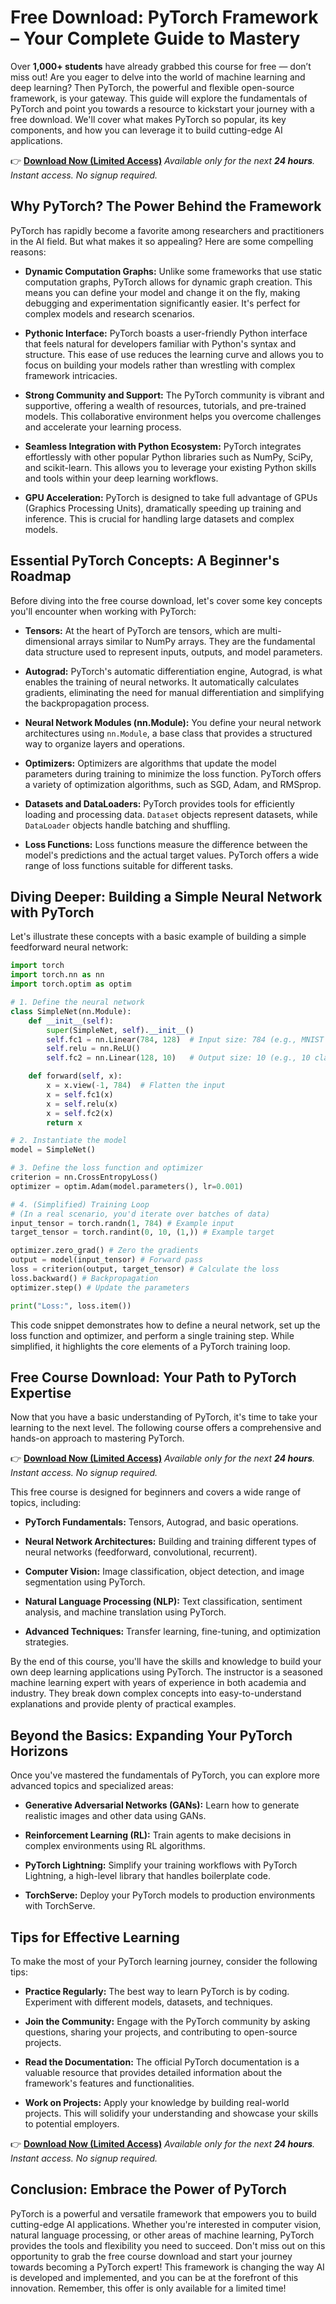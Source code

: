 # Free Download: PyTorch Framework – Your Complete Guide to Mastery

Over **1,000+ students** have already grabbed this course for free — don’t miss out!
Are you eager to delve into the world of machine learning and deep learning? Then PyTorch, the powerful and flexible open-source framework, is your gateway. This guide will explore the fundamentals of PyTorch and point you towards a resource to kickstart your journey with a free download. We'll cover what makes PyTorch so popular, its key components, and how you can leverage it to build cutting-edge AI applications.

👉 [**Download Now (Limited Access)**](https://udemywork.com/framework-pytorch)
_Available only for the next **24 hours**. Instant access. No signup required._

## Why PyTorch? The Power Behind the Framework

PyTorch has rapidly become a favorite among researchers and practitioners in the AI field. But what makes it so appealing? Here are some compelling reasons:

*   **Dynamic Computation Graphs:** Unlike some frameworks that use static computation graphs, PyTorch allows for dynamic graph creation. This means you can define your model and change it on the fly, making debugging and experimentation significantly easier. It's perfect for complex models and research scenarios.

*   **Pythonic Interface:** PyTorch boasts a user-friendly Python interface that feels natural for developers familiar with Python's syntax and structure. This ease of use reduces the learning curve and allows you to focus on building your models rather than wrestling with complex framework intricacies.

*   **Strong Community and Support:** The PyTorch community is vibrant and supportive, offering a wealth of resources, tutorials, and pre-trained models. This collaborative environment helps you overcome challenges and accelerate your learning process.

*   **Seamless Integration with Python Ecosystem:** PyTorch integrates effortlessly with other popular Python libraries such as NumPy, SciPy, and scikit-learn. This allows you to leverage your existing Python skills and tools within your deep learning workflows.

*   **GPU Acceleration:** PyTorch is designed to take full advantage of GPUs (Graphics Processing Units), dramatically speeding up training and inference. This is crucial for handling large datasets and complex models.

## Essential PyTorch Concepts: A Beginner's Roadmap

Before diving into the free course download, let's cover some key concepts you'll encounter when working with PyTorch:

*   **Tensors:** At the heart of PyTorch are tensors, which are multi-dimensional arrays similar to NumPy arrays. They are the fundamental data structure used to represent inputs, outputs, and model parameters.

*   **Autograd:** PyTorch's automatic differentiation engine, Autograd, is what enables the training of neural networks. It automatically calculates gradients, eliminating the need for manual differentiation and simplifying the backpropagation process.

*   **Neural Network Modules (nn.Module):** You define your neural network architectures using `nn.Module`, a base class that provides a structured way to organize layers and operations.

*   **Optimizers:** Optimizers are algorithms that update the model parameters during training to minimize the loss function. PyTorch offers a variety of optimization algorithms, such as SGD, Adam, and RMSprop.

*   **Datasets and DataLoaders:** PyTorch provides tools for efficiently loading and processing data. `Dataset` objects represent datasets, while `DataLoader` objects handle batching and shuffling.

*   **Loss Functions:** Loss functions measure the difference between the model's predictions and the actual target values. PyTorch offers a wide range of loss functions suitable for different tasks.

## Diving Deeper: Building a Simple Neural Network with PyTorch

Let's illustrate these concepts with a basic example of building a simple feedforward neural network:

```python
import torch
import torch.nn as nn
import torch.optim as optim

# 1. Define the neural network
class SimpleNet(nn.Module):
    def __init__(self):
        super(SimpleNet, self).__init__()
        self.fc1 = nn.Linear(784, 128)  # Input size: 784 (e.g., MNIST images)
        self.relu = nn.ReLU()
        self.fc2 = nn.Linear(128, 10)   # Output size: 10 (e.g., 10 classes)

    def forward(self, x):
        x = x.view(-1, 784)  # Flatten the input
        x = self.fc1(x)
        x = self.relu(x)
        x = self.fc2(x)
        return x

# 2. Instantiate the model
model = SimpleNet()

# 3. Define the loss function and optimizer
criterion = nn.CrossEntropyLoss()
optimizer = optim.Adam(model.parameters(), lr=0.001)

# 4. (Simplified) Training Loop
# (In a real scenario, you'd iterate over batches of data)
input_tensor = torch.randn(1, 784) # Example input
target_tensor = torch.randint(0, 10, (1,)) # Example target

optimizer.zero_grad() # Zero the gradients
output = model(input_tensor) # Forward pass
loss = criterion(output, target_tensor) # Calculate the loss
loss.backward() # Backpropagation
optimizer.step() # Update the parameters

print("Loss:", loss.item())
```

This code snippet demonstrates how to define a neural network, set up the loss function and optimizer, and perform a single training step.  While simplified, it highlights the core elements of a PyTorch training loop.

## Free Course Download: Your Path to PyTorch Expertise

Now that you have a basic understanding of PyTorch, it's time to take your learning to the next level.  The following course offers a comprehensive and hands-on approach to mastering PyTorch.

👉 [**Download Now (Limited Access)**](https://udemywork.com/framework-pytorch)
_Available only for the next **24 hours**. Instant access. No signup required._

This free course is designed for beginners and covers a wide range of topics, including:

*   **PyTorch Fundamentals:** Tensors, Autograd, and basic operations.

*   **Neural Network Architectures:** Building and training different types of neural networks (feedforward, convolutional, recurrent).

*   **Computer Vision:** Image classification, object detection, and image segmentation using PyTorch.

*   **Natural Language Processing (NLP):** Text classification, sentiment analysis, and machine translation using PyTorch.

*   **Advanced Techniques:** Transfer learning, fine-tuning, and optimization strategies.

By the end of this course, you'll have the skills and knowledge to build your own deep learning applications using PyTorch. The instructor is a seasoned machine learning expert with years of experience in both academia and industry. They break down complex concepts into easy-to-understand explanations and provide plenty of practical examples.

## Beyond the Basics: Expanding Your PyTorch Horizons

Once you've mastered the fundamentals of PyTorch, you can explore more advanced topics and specialized areas:

*   **Generative Adversarial Networks (GANs):** Learn how to generate realistic images and other data using GANs.

*   **Reinforcement Learning (RL):** Train agents to make decisions in complex environments using RL algorithms.

*   **PyTorch Lightning:** Simplify your training workflows with PyTorch Lightning, a high-level library that handles boilerplate code.

*   **TorchServe:** Deploy your PyTorch models to production environments with TorchServe.

## Tips for Effective Learning

To make the most of your PyTorch learning journey, consider the following tips:

*   **Practice Regularly:** The best way to learn PyTorch is by coding. Experiment with different models, datasets, and techniques.

*   **Join the Community:** Engage with the PyTorch community by asking questions, sharing your projects, and contributing to open-source projects.

*   **Read the Documentation:** The official PyTorch documentation is a valuable resource that provides detailed information about the framework's features and functionalities.

*   **Work on Projects:** Apply your knowledge by building real-world projects. This will solidify your understanding and showcase your skills to potential employers.

👉 [**Download Now (Limited Access)**](https://udemywork.com/framework-pytorch)
_Available only for the next **24 hours**. Instant access. No signup required._

## Conclusion: Embrace the Power of PyTorch

PyTorch is a powerful and versatile framework that empowers you to build cutting-edge AI applications. Whether you're interested in computer vision, natural language processing, or other areas of machine learning, PyTorch provides the tools and flexibility you need to succeed. Don't miss out on this opportunity to grab the free course download and start your journey towards becoming a PyTorch expert! This framework is changing the way AI is developed and implemented, and you can be at the forefront of this innovation. Remember, this offer is only available for a limited time!
